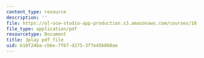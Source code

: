 ```yaml
---
content_type: resource
description: ''
file: https://ol-ocw-studio-app-production.s3.amazonaws.com/courses/18-02sc-multivariable-calculus-fall-2010/b10f24bacbbe7f67d2753f7e45b860ae_jAwWnppdcBE.pdf
file_type: application/pdf
resourcetype: Document
title: 3play pdf file
uid: b10f24ba-cbbe-7f67-d275-3f7e45b860ae
---
```

